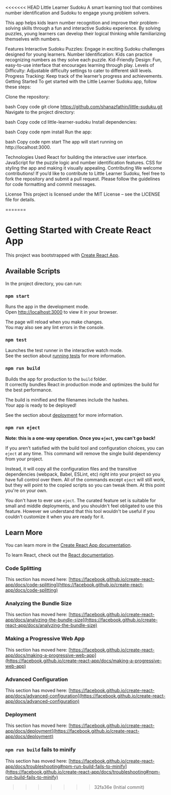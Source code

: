 <<<<<<< HEAD
Little Learner Sudoku
A smart learning tool that combines number identification and Sudoku to engage young problem solvers.

This app helps kids learn number recognition and improve their problem-solving skills through a fun and interactive Sudoku experience. By solving puzzles, young learners can develop their logical thinking while familiarizing themselves with numbers.

Features
Interactive Sudoku Puzzles: Engage in exciting Sudoku challenges designed for young learners.
Number Identification: Kids can practice recognizing numbers as they solve each puzzle.
Kid-Friendly Design: Fun, easy-to-use interface that encourages learning through play.
Levels of Difficulty: Adjustable difficulty settings to cater to different skill levels.
Progress Tracking: Keep track of the learner’s progress and achievements.
Getting Started
To get started with the Little Learner Sudoku app, follow these steps:

Clone the repository:

bash
Copy code
git clone https://github.com/shanazfathin/little-suduku.git
Navigate to the project directory:

bash
Copy code
cd little-learner-sudoku
Install dependencies:

bash
Copy code
npm install
Run the app:

bash
Copy code
npm start
The app will start running on http://localhost:3000.

Technologies Used
React for building the interactive user interface.
JavaScript for the puzzle logic and number identification features.
CSS for styling the app and making it visually appealing.
Contributing
We welcome contributions! If you’d like to contribute to Little Learner Sudoku, feel free to fork the repository and submit a pull request. Please follow the guidelines for code formatting and commit messages.

License
This project is licensed under the MIT License – see the LICENSE file for details.

=======
# Getting Started with Create React App

This project was bootstrapped with [Create React App](https://github.com/facebook/create-react-app).

## Available Scripts

In the project directory, you can run:

### `npm start`

Runs the app in the development mode.\
Open [http://localhost:3000](http://localhost:3000) to view it in your browser.

The page will reload when you make changes.\
You may also see any lint errors in the console.

### `npm test`

Launches the test runner in the interactive watch mode.\
See the section about [running tests](https://facebook.github.io/create-react-app/docs/running-tests) for more information.

### `npm run build`

Builds the app for production to the `build` folder.\
It correctly bundles React in production mode and optimizes the build for the best performance.

The build is minified and the filenames include the hashes.\
Your app is ready to be deployed!

See the section about [deployment](https://facebook.github.io/create-react-app/docs/deployment) for more information.

### `npm run eject`

**Note: this is a one-way operation. Once you `eject`, you can't go back!**

If you aren't satisfied with the build tool and configuration choices, you can `eject` at any time. This command will remove the single build dependency from your project.

Instead, it will copy all the configuration files and the transitive dependencies (webpack, Babel, ESLint, etc) right into your project so you have full control over them. All of the commands except `eject` will still work, but they will point to the copied scripts so you can tweak them. At this point you're on your own.

You don't have to ever use `eject`. The curated feature set is suitable for small and middle deployments, and you shouldn't feel obligated to use this feature. However we understand that this tool wouldn't be useful if you couldn't customize it when you are ready for it.

## Learn More

You can learn more in the [Create React App documentation](https://facebook.github.io/create-react-app/docs/getting-started).

To learn React, check out the [React documentation](https://reactjs.org/).

### Code Splitting

This section has moved here: [https://facebook.github.io/create-react-app/docs/code-splitting](https://facebook.github.io/create-react-app/docs/code-splitting)

### Analyzing the Bundle Size

This section has moved here: [https://facebook.github.io/create-react-app/docs/analyzing-the-bundle-size](https://facebook.github.io/create-react-app/docs/analyzing-the-bundle-size)

### Making a Progressive Web App

This section has moved here: [https://facebook.github.io/create-react-app/docs/making-a-progressive-web-app](https://facebook.github.io/create-react-app/docs/making-a-progressive-web-app)

### Advanced Configuration

This section has moved here: [https://facebook.github.io/create-react-app/docs/advanced-configuration](https://facebook.github.io/create-react-app/docs/advanced-configuration)

### Deployment

This section has moved here: [https://facebook.github.io/create-react-app/docs/deployment](https://facebook.github.io/create-react-app/docs/deployment)

### `npm run build` fails to minify

This section has moved here: [https://facebook.github.io/create-react-app/docs/troubleshooting#npm-run-build-fails-to-minify](https://facebook.github.io/create-react-app/docs/troubleshooting#npm-run-build-fails-to-minify)
>>>>>>> 32fa36e (Initial commit)
